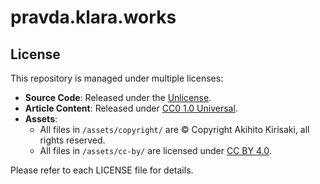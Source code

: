 # pravda.klara.works

## License

This repository is managed under multiple licenses:

- **Source Code**: Released under the [Unlicense](LICENSE).
- **Article Content**: Released under [CC0 1.0 Universal](LICENSE.article).
- **Assets**: 
  - All files in `/assets/copyright/` are © Copyright Akihito Kirisaki, all rights reserved.
  - All files in `/assets/cc-by/` are licensed under [CC BY 4.0](LICENSE.assets).

Please refer to each LICENSE file for details.